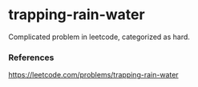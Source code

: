 # trapping-rain-water
Complicated problem in leetcode, categorized as hard. 

### References
https://leetcode.com/problems/trapping-rain-water

